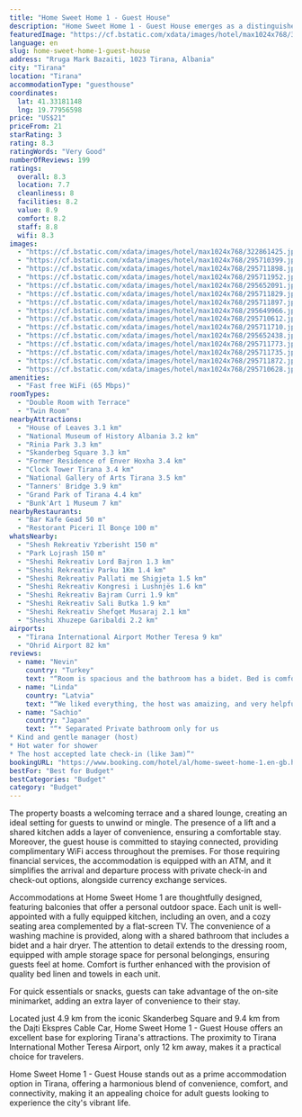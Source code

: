 ```yaml
---
title: "Home Sweet Home 1 - Guest House"
description: "Home Sweet Home 1 - Guest House emerges as a distinguished choice for adult travelers seeking a blend of comfort and convenience in the heart of Tirana."
featuredImage: "https://cf.bstatic.com/xdata/images/hotel/max1024x768/322861425.jpg?k=266de888a8d7e89960398dee5520ed0ef07adfee5aaeafe1a090d048d25aa41e&o=&hp=1"
language: en
slug: home-sweet-home-1-guest-house
address: "Rruga Mark Bazaiti, 1023 Tirana, Albania"
city: "Tirana"
location: "Tirana"
accommodationType: "guesthouse"
coordinates:
  lat: 41.33181148
  lng: 19.77956598
price: "US$21"
priceFrom: 21
starRating: 3
rating: 8.3
ratingWords: "Very Good"
numberOfReviews: 199
ratings:
  overall: 8.3
  location: 7.7
  cleanliness: 8
  facilities: 8.2
  value: 8.9
  comfort: 8.2
  staff: 8.8
  wifi: 8.3
images:
  - "https://cf.bstatic.com/xdata/images/hotel/max1024x768/322861425.jpg?k=266de888a8d7e89960398dee5520ed0ef07adfee5aaeafe1a090d048d25aa41e&o=&hp=1"
  - "https://cf.bstatic.com/xdata/images/hotel/max1024x768/295710399.jpg?k=71ffff8bd6eca2883712458343f001c6a4c665e3255c38ec5b6d0acd0a031952&o=&hp=1"
  - "https://cf.bstatic.com/xdata/images/hotel/max1024x768/295711898.jpg?k=406b79736ff0945a50ed1d8313519223e48575888db21743ec821e858d477903&o=&hp=1"
  - "https://cf.bstatic.com/xdata/images/hotel/max1024x768/295711952.jpg?k=6c5816e19e806d9e2848b4c5fe98589e537067fc5587c16c73e88589833afb1e&o=&hp=1"
  - "https://cf.bstatic.com/xdata/images/hotel/max1024x768/295652091.jpg?k=e18ade42ffef0c80c9ecebfa66261950414bf3289a790d03d29cb0b013ce6c4b&o=&hp=1"
  - "https://cf.bstatic.com/xdata/images/hotel/max1024x768/295711829.jpg?k=3ff6d7baa72a12c6aae9923a4f31453119363e209ea9e0cae8ad1fe189eb2d55&o=&hp=1"
  - "https://cf.bstatic.com/xdata/images/hotel/max1024x768/295711897.jpg?k=36952066fa1ded5a3924280209841c0f441b14ec8ea240b87e06c8875eea45b9&o=&hp=1"
  - "https://cf.bstatic.com/xdata/images/hotel/max1024x768/295649966.jpg?k=ada6a0ca28c0247b358834c7a1312ec7b6b457c2a18511f53b3337c6a440e012&o=&hp=1"
  - "https://cf.bstatic.com/xdata/images/hotel/max1024x768/295710612.jpg?k=5f5ccc3e447c049c5a3a30482dad1bcf48e254a269fb5eb8b63a80f5f8b9c106&o=&hp=1"
  - "https://cf.bstatic.com/xdata/images/hotel/max1024x768/295711710.jpg?k=2ed925be0fc3c8ec7aee84493495de64f7b0885bcffdcc85538716506f0025ab&o=&hp=1"
  - "https://cf.bstatic.com/xdata/images/hotel/max1024x768/295652438.jpg?k=cae3ee27fc7d83f25608e6b7c67ee9b3d5921ba58fbb1b9288efa559e4341784&o=&hp=1"
  - "https://cf.bstatic.com/xdata/images/hotel/max1024x768/295711773.jpg?k=f7234954b05d04262f2ee5d58024688242084b8edbdb0d1a3e8b190b05bba085&o=&hp=1"
  - "https://cf.bstatic.com/xdata/images/hotel/max1024x768/295711735.jpg?k=93681950015e78828995f5fde6eb664f105c3775ce4ca19d402ad1c59feb7869&o=&hp=1"
  - "https://cf.bstatic.com/xdata/images/hotel/max1024x768/295711872.jpg?k=fb6badaff4e98b60c7dd64b2b112db1a40bf058ffcad48d51109c81a60ad78c4&o=&hp=1"
  - "https://cf.bstatic.com/xdata/images/hotel/max1024x768/295710628.jpg?k=6350ae31923e4a009ac00630c11d45a78a2f58a22d29994e811522965b699d67&o=&hp=1"
amenities:
  - "Fast free WiFi (65 Mbps)"
roomTypes:
  - "Double Room with Terrace"
  - "Twin Room"
nearbyAttractions:
  - "House of Leaves 3.1 km"
  - "National Museum of History Albania 3.2 km"
  - "Rinia Park 3.3 km"
  - "Skanderbeg Square 3.3 km"
  - "Former Residence of Enver Hoxha 3.4 km"
  - "Clock Tower Tirana 3.4 km"
  - "National Gallery of Arts Tirana 3.5 km"
  - "Tanners' Bridge 3.9 km"
  - "Grand Park of Tirana 4.4 km"
  - "Bunk'Art 1 Museum 7 km"
nearbyRestaurants:
  - "Bar Kafe Gead 50 m"
  - "Restorant Piceri Il Bonçe 100 m"
whatsNearby:
  - "Shesh Rekreativ Yzberisht 150 m"
  - "Park Lojrash 150 m"
  - "Sheshi Rekreativ Lord Bajron 1.3 km"
  - "Sheshi Rekreativ Parku 1Km 1.4 km"
  - "Sheshi Rekreativ Pallati me Shigjeta 1.5 km"
  - "Sheshi Rekreativ Kongresi i Lushnjës 1.6 km"
  - "Sheshi Rekreativ Bajram Curri 1.9 km"
  - "Sheshi Rekreativ Sali Butka 1.9 km"
  - "Sheshi Rekreativ Shefqet Musaraj 2.1 km"
  - "Sheshi Xhuzepe Garibaldi 2.2 km"
airports:
  - "Tirana International Airport Mother Teresa 9 km"
  - "Ohrid Airport 82 km"
reviews:
  - name: "Nevin"
    country: "Turkey"
    text: "“Room is spacious and the bathroom has a bidet. Bed is comfortable and host is very helpful. It is very close to the bus to center.”"
  - name: "Linda"
    country: "Latvia"
    text: "“We liked everything, the host was amaizing, and very helpful”"
  - name: "Sachio"
    country: "Japan"
    text: "“* Separated Private bathroom only for us
* Kind and gentle manager (host)
* Hot water for shower
* The host accepted late check-in (like 3am)”"
bookingURL: "https://www.booking.com/hotel/al/home-sweet-home-1.en-gb.html?aid=8035640"
bestFor: "Best for Budget"
bestCategories: "Budget"
category: "Budget"
---
```


The property boasts a welcoming terrace and a shared lounge, creating an ideal setting for guests to unwind or mingle. The presence of a lift and a shared kitchen adds a layer of convenience, ensuring a comfortable stay. Moreover, the guest house is committed to staying connected, providing complimentary WiFi access throughout the premises. For those requiring financial services, the accommodation is equipped with an ATM, and it simplifies the arrival and departure process with private check-in and check-out options, alongside currency exchange services.

Accommodations at Home Sweet Home 1 are thoughtfully designed, featuring balconies that offer a personal outdoor space. Each unit is well-appointed with a fully equipped kitchen, including an oven, and a cozy seating area complemented by a flat-screen TV. The convenience of a washing machine is provided, along with a shared bathroom that includes a bidet and a hair dryer. The attention to detail extends to the dressing room, equipped with ample storage space for personal belongings, ensuring guests feel at home. Comfort is further enhanced with the provision of quality bed linen and towels in each unit.

For quick essentials or snacks, guests can take advantage of the on-site minimarket, adding an extra layer of convenience to their stay.

Located just 4.9 km from the iconic Skanderbeg Square and 9.4 km from the Dajti Ekspres Cable Car, Home Sweet Home 1 - Guest House offers an excellent base for exploring Tirana's attractions. The proximity to Tirana International Mother Teresa Airport, only 12 km away, makes it a practical choice for travelers.

Home Sweet Home 1 - Guest House stands out as a prime accommodation option in Tirana, offering a harmonious blend of convenience, comfort, and connectivity, making it an appealing choice for adult guests looking to experience the city's vibrant life.